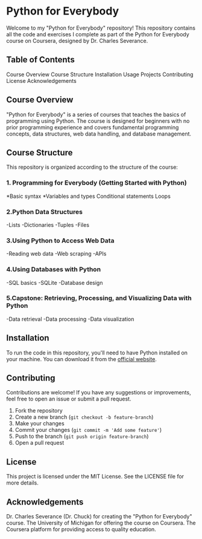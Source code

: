 # Python for Everybody


Welcome to my "Python for Everybody" repository! 
This repository contains all the code and exercises I complete as part of the Python for Everybody course on Coursera, designed by Dr. Charles Severance.

## Table of Contents
  Course Overview
  Course Structure
  Installation
  Usage
  Projects
  Contributing
  License
  Acknowledgements


## Course Overview
"Python for Everybody" is a series of courses that teaches the basics of programming using Python.
The course is designed for beginners with no prior programming experience and covers fundamental programming concepts, data structures, web data handling, and database management.


## Course Structure
This repository is organized according to the structure of the course:

### 1. Programming for Everybody (Getting Started with Python)
  *Basic syntax 
  *Variables and types
  Conditional statements
  Loops
  
### 2.Python Data Structures
  -Lists
  -Dictionaries
  -Tuples
  -Files

### 3.Using Python to Access Web Data
  -Reading web data
  -Web scraping
  -APIs

### 4.Using Databases with Python
  -SQL basics
  -SQLite
  -Database design

### 5.Capstone: Retrieving, Processing, and Visualizing Data with Python  
  -Data retrieval
  -Data processing
  -Data visualization


## Installation

To run the code in this repository, you'll need to have Python installed on your machine. 
You can download it from the [official website](https://www.python.org/downloads/).

## Contributing

Contributions are welcome! If you have any suggestions or improvements, feel free to open an issue or submit a pull request.

1. Fork the repository
2. Create a new branch (`git checkout -b feature-branch`)
3. Make your changes
4. Commit your changes (`git commit -m 'Add some feature'`)
5. Push to the branch (`git push origin feature-branch`)
6. Open a pull request


## License
This project is licensed under the MIT License. See the LICENSE file for more details.

## Acknowledgements

Dr. Charles Severance (Dr. Chuck) for creating the "Python for Everybody" course.
The University of Michigan for offering the course on Coursera.
The Coursera platform for providing access to quality education.
